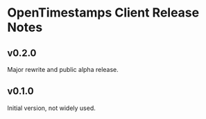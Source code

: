 # OpenTimestamps Client Release Notes

## v0.2.0

Major rewrite and public alpha release.


## v0.1.0

Initial version, not widely used.
